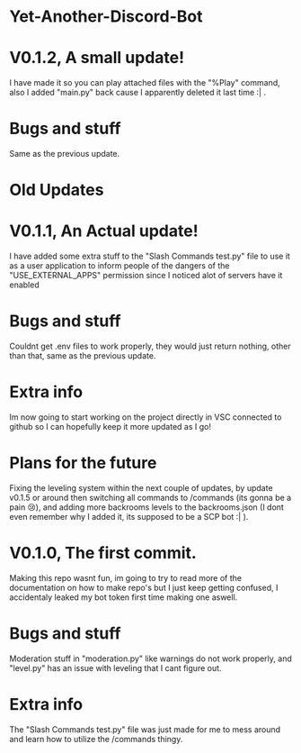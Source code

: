 # Yet-Another-Discord-Bot

# V0.1.2, A small update!
I have made it so you can play attached files with the "%Play" command, also I added "main.py" back cause I apparently deleted it last time :| .
# Bugs and stuff
Same as the previous update.

# Old Updates

# V0.1.1, An Actual update!
I have added some extra stuff to the "Slash Commands test.py" file to use it as a user application to inform people of the dangers of the "USE_EXTERNAL_APPS" permission since I noticed alot of servers have it enabled
# Bugs and stuff
Couldnt get .env files to work properly, they would just return nothing, other than that, same as the previous update.
# Extra info
Im now going to start working on the project directly in VSC connected to github so I can hopefully keep it more updated as I go!
# Plans for the future
Fixing the leveling system within the next couple of updates, by update v0.1.5 or around then switching all commands to /commands (its gonna be a pain :cry:), and adding more backrooms levels to the backrooms.json (I dont even remember why I added it, its supposed to be a SCP bot :| ).

# V0.1.0, The first commit.
Making this repo wasnt fun, im going to try to read more of the documentation on how to make repo's but I just keep getting confused, I accidentaly leaked my bot token first time making one aswell.
# Bugs and stuff
Moderation stuff in "moderation.py" like warnings do not work properly, and "level.py" has an issue with leveling that I cant figure out.
# Extra info
The "Slash Commands test.py" file was just made for me to mess around and learn how to utilize the /commands thingy.

